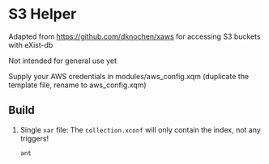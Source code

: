 # S3 Helper

Adapted from https://github.com/dknochen/xaws for accessing S3 buckets with eXist-db

Not intended for general use yet

Supply your AWS credentials in modules/aws_config.xqm (duplicate the template file, rename to aws_config.xqm)

## Build

1. Single `xar` file: The `collection.xconf` will only contain the index, not any triggers!
    ```shell
    ant
    ```